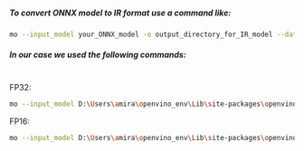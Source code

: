 ##### To convert ONNX model to IR format use a command like:
```bash
mo --input_model your_ONNX_model -o output_directory_for_IR_model --data_type FP32_or_FP16_or_FP8
```
##### In our case we used the following commands:
<br> FP32:
```bash
mo --input_model D:\Users\amira\openvino_env\Lib\site-packages\openvino\model_zoo\models\group_project\enet_b0_8\enet_b0_8.onnx -o D:\Users\amira\openvino_env\Lib\site-packages\openvino\model_zoo\models\group_project\enet_b2_8 --data_type FP32
```
FP16:
```bash
mo --input_model D:\Users\amira\openvino_env\Lib\site-packages\openvino\model_zoo\models\group_project\enet_b0_8\enet_b0_8.onnx -o D:\Users\amira\openvino_env\Lib\site-packages\openvino\model_zoo\models\group_project\enet_b2_8 --data_type FP16
```
